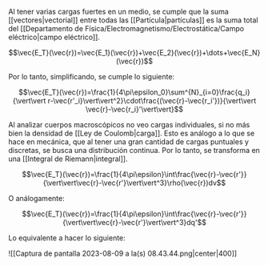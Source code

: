 
Al tener varias cargas fuertes en un medio, se cumple que la suma [[vectores|vectorial]] entre todas las [[Partícula|partículas]] es la suma total del [[Departamento de Física/Electromagnetismo/Electrostática/Campo eléctrico|campo eléctrico]]. 

$$\vec{E_T}(\vec{r})=\vec{E_1}(\vec{r})+\vec{E_2}(\vec{r})+\dots+\vec{E_N}(\vec{r})$$

Por lo tanto, simplificando, se cumple lo siguiente: 

$$\vec{E_T}(\vec{r})=\frac{1}{4\pi\epsilon_0}\sum^{N}_{i=0}\frac{q_i}{\vert\vert r-\vec{r'_i}\vert\vert^2}\cdot\frac{(\vec{r}-\vec{r_i'})}{\vert\vert \vec{r}-\vec{r_i}'\vert\vert}$$

Al analizar cuerpos macroscópicos no veo cargas individuales, si no más bien la densidad de [[Ley de Coulomb|carga]]. Esto es análogo a lo que se hace en mecánica, que al tener una gran cantidad de cargas puntuales y discretas, se busca una distribución continua. Por lo tanto, se transforma en una [[Integral de Riemann|integral]]. 

$$\vec{E_T}(\vec{r})=\frac{1}{4\pi\epsilon}\int\frac{\vec{r}-\vec{r'}}{\vert\vert\vec{r}-\vec{r'}\vert\vert^3}\rho(\vec{r})dv$$

O análogamente: 

$$\vec{E_T}(\vec{r})=\frac{1}{4\pi\epsilon}\int\frac{\vec{r}-\vec{r'}}{\vert\vert\vec{r}-\vec{r'}\vert\vert^3}dq'$$

Lo equivalente a hacer lo siguiente: 

![[Captura de pantalla 2023-08-09 a la(s) 08.43.44.png|center|400]]